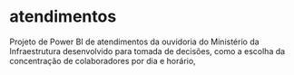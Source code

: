 # atendimentos
Projeto de Power BI de atendimentos da ouvidoria do Ministério da Infraestrutura desenvolvido para tomada de decisões, como a escolha da concentração de colaboradores por dia e horário, 
